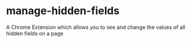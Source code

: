# manage-hidden-fields


A Chrome Extension which allows you to see and change the values of all hidden fields on a page
